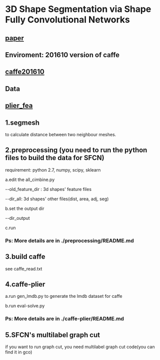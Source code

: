 # 3D Shape Segmentation via Shape Fully Convolutional Networks

[paper](https://arxiv.org/abs/1702.08675)
------
## Enviroment: 201610 version of caffe
[caffe201610](https://drive.google.com/open?id=1WfzLWRakN2luR-qM7SgPD_KDw93bY0qu)
------
## Data

[plier_fea](https://drive.google.com/open?id=1BB7YNz56MdKstRcckJoBM6QY_OkrlJ0P)
------

## 1.segmesh
to calculate distance between two neighbour meshes.

## 2.preprocessing (you need to run the python files to build the data for SFCN)

requirement: python 2.7, numpy, scipy, sklearn

a.edit the all_cimbine.py

--old_feature_dir : 3d shapes' feature files

--dir_all: 3d shapes' other files(dist, area, adj, seg)

b.set the output dir

--dir_output

c.run
### Ps: More details are in ./preprocessing/README.md

## 3.build caffe 

see caffe_read.txt

## 4.caffe-plier

a.run gen_lmdb.py to generate the lmdb dataset for caffe

b.run eval-solve.py
### Ps: More details are in ./caffe-plier/README.md

## 5.SFCN's multilabel graph cut
if you want to run graph cut,
you need multilabel graph cut code(you can find it in gco)

